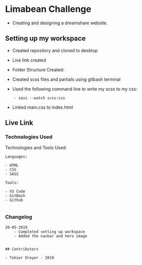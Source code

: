 # Limabean Challenge
-  Creating and designing a dreamshare website.

## Setting up my workspace

- Created repository and cloned to desktop
- Live link created
- Folder Structure Created:

- Created scss files and partials using  gitbash terminal

- Used the following command line to write my scss to my css:
```
    - sass --watch scss:css
```

- Linked main.css to index.html


## Live Link






### Technologies Used

Technologies and Tools Used:

```
Languages:

- HTML
- CSS 
- SASS

```

```
Tools:

- VS Code
- GitBash
- Github


```

### Changelog

```
20-05-2019
    - Completed setting up workspace
    - Added the navbar and hero image
   
```


```
## Contributors

- Tohier Dreyer - 2019